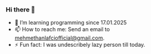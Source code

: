 ### Hi there 👋
- 🌱 I’m learning programming since 17.01.2025
- 📫 How to reach me: Send an email to mehmethanlafciofficial@gmail.com.
- ⚡ Fun fact: I was undescribely lazy person till today.
